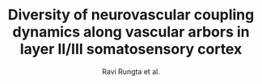 ---
cat: ciel
subcat: neurophysics
bestof: false
author: Ravi Rungta et al.
title: Diversity of neurovascular coupling dynamics along vascular arbors in layer II/III somatosensory cortex
journal: Commun Biol
year: 2021
type: article
url: http -//www.nature.com/articles/s42003-021-02382-w
doi: 10.1038/s42003-021-02382-w
---